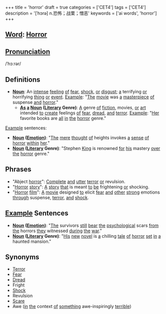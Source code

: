 +++
title = 'horror'
draft = true
categories = ['CET4']
tags = ['CET4']
description = '[ˈhɔrə] n.恐怖；战栗；憎恶'
keywords = ['ai words', 'horror']
+++

## [Word](/en/post/word/): [Horror](/en/post/horror/)

## [Pronunciation](/en/post/pronunciation/)
/ˈhɔːrər/

## Definitions
- **[Noun](/en/post/noun/)**: An [intense](/en/post/intense/) [feeling](/en/post/feeling/) [of](/en/post/of/) [fear](/en/post/fear/), [shock](/en/post/shock/), [or](/en/post/or/) [disgust](/en/post/disgust/); [a](/en/post/a/) terrifying [or](/en/post/or/) horrifying [thing](/en/post/thing/) [or](/en/post/or/) [event](/en/post/event/). [Example](/en/post/example/): "[The](/en/post/the/) [movie](/en/post/movie/) was [a](/en/post/a/) [masterpiece](/en/post/masterpiece/) [of](/en/post/of/) suspense [and](/en/post/and/) [horror](/en/post/horror/)."
  - **[As](/en/post/as/) [a](/en/post/a/) [Noun](/en/post/noun/) ([Literary](/en/post/literary/) Genre)**: [A](/en/post/a/) genre [of](/en/post/of/) [fiction](/en/post/fiction/), movies, [or](/en/post/or/) [art](/en/post/art/) intended [to](/en/post/to/) [create](/en/post/create/) feelings [of](/en/post/of/) [fear](/en/post/fear/), [dread](/en/post/dread/), [and](/en/post/and/) [terror](/en/post/terror/). [Example](/en/post/example/): "[Her](/en/post/her/) favorite books are [all](/en/post/all/) [in](/en/post/in/) [the](/en/post/the/) [horror](/en/post/horror/) genre."

[Example](/en/post/example/) sentences:
- **[Noun](/en/post/noun/) ([Emotion](/en/post/emotion/))**: "[The](/en/post/the/) [mere](/en/post/mere/) [thought](/en/post/thought/) [of](/en/post/of/) heights invokes [a](/en/post/a/) [sense](/en/post/sense/) [of](/en/post/of/) [horror](/en/post/horror/) [within](/en/post/within/) [her](/en/post/her/)."
- **[Noun](/en/post/noun/) ([Literary](/en/post/literary/) Genre)**: "Stephen [King](/en/post/king/) is renowned [for](/en/post/for/) [his](/en/post/his/) mastery [over](/en/post/over/) [the](/en/post/the/) [horror](/en/post/horror/) genre."

## Phrases
- "Abject [horror](/en/post/horror/)": [Complete](/en/post/complete/) [and](/en/post/and/) [utter](/en/post/utter/) [terror](/en/post/terror/) [or](/en/post/or/) revulsion.
- "[Horror](/en/post/horror/) [story](/en/post/story/)": [A](/en/post/a/) [story](/en/post/story/) [that](/en/post/that/) is meant [to](/en/post/to/) [be](/en/post/be/) frightening [or](/en/post/or/) shocking.
- "[Horror](/en/post/horror/) [film](/en/post/film/)": [A](/en/post/a/) [movie](/en/post/movie/) designed [to](/en/post/to/) elicit [fear](/en/post/fear/) [and](/en/post/and/) [other](/en/post/other/) [strong](/en/post/strong/) emotions [through](/en/post/through/) suspense, [terror](/en/post/terror/), [and](/en/post/and/) [shock](/en/post/shock/).

## [Example](/en/post/example/) Sentences
- **[Noun](/en/post/noun/) ([Emotion](/en/post/emotion/))**: "[The](/en/post/the/) survivors [still](/en/post/still/) [bear](/en/post/bear/) [the](/en/post/the/) [psychological](/en/post/psychological/) scars [from](/en/post/from/) [the](/en/post/the/) horrors [they](/en/post/they/) witnessed [during](/en/post/during/) [the](/en/post/the/) [war](/en/post/war/)."
- **[Noun](/en/post/noun/) ([Literary](/en/post/literary/) Genre)**: "[His](/en/post/his/) [new](/en/post/new/) [novel](/en/post/novel/) is [a](/en/post/a/) chilling [tale](/en/post/tale/) [of](/en/post/of/) [horror](/en/post/horror/) [set](/en/post/set/) [in](/en/post/in/) [a](/en/post/a/) haunted mansion."

## Synonyms
- [Terror](/en/post/terror/)
- [Fear](/en/post/fear/)
- [Dread](/en/post/dread/)
- Fright
- [Shock](/en/post/shock/)
- Revulsion
- [Scare](/en/post/scare/)
- Awe ([in](/en/post/in/) [the](/en/post/the/) context [of](/en/post/of/) [something](/en/post/something/) awe-inspiringly [terrible](/en/post/terrible/))
